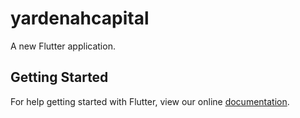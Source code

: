 # yardenahcapital

A new Flutter application. 

## Getting Started

For help getting started with Flutter, view our online
[documentation](http://flutter.io/).
